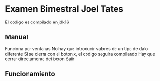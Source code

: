 # Examen Bimestral Joel Tates

El codigo es compilado en jdk16

## Manual

Funciona por ventanas
No hay que introducir valores de un tipo de dato diferente
Si se cierra con el boton x, el codigo seguira compilando
Hay que cerrar directamente del boton Salir

## Funcionamiento



